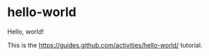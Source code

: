 # hello-world

Hello, world!

This is the https://guides.github.com/activities/hello-world/ tutorial.
